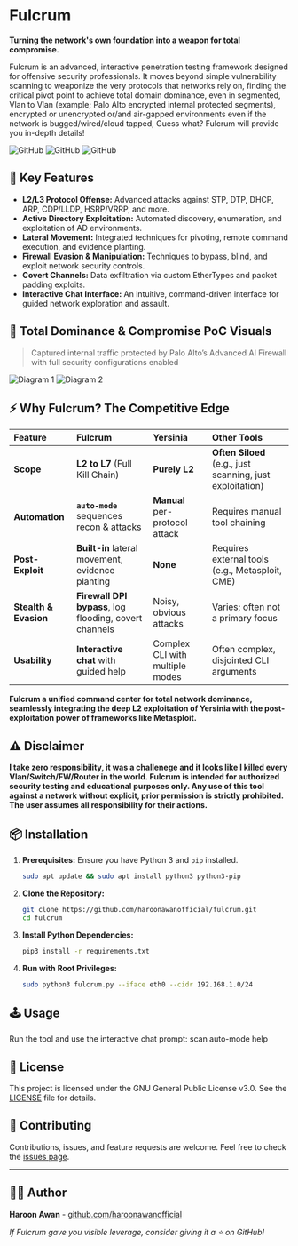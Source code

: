 # Fulcrum

**Turning the network's own foundation into a weapon for total compromise.**

Fulcrum is an advanced, interactive penetration testing framework designed for offensive security professionals. It moves beyond simple vulnerability scanning to weaponize the very protocols that networks rely on, finding the critical pivot point to achieve total domain dominance, even in segmented, Vlan to Vlan (example; Palo Alto encrypted internal protected segments), encrypted or unencrypted or/and air-gapped environments even if the network is bugged/wired/cloud tapped, Guess what? Fulcrum will provide you in-depth details!

![GitHub](https://img.shields.io/badge/Python-3.x-%23FFD43B?logo=python)
![GitHub](https://img.shields.io/badge/License-GPLv3-blue)
![GitHub](https://img.shields.io/badge/Platform-Linux%20%7C%20Windows-lightgrey)

## 🚀 Key Features

*   **L2/L3 Protocol Offense:** Advanced attacks against STP, DTP, DHCP, ARP, CDP/LLDP, HSRP/VRRP, and more.
*   **Active Directory Exploitation:** Automated discovery, enumeration, and exploitation of AD environments.
*   **Lateral Movement:** Integrated techniques for pivoting, remote command execution, and evidence planting.
*   **Firewall Evasion & Manipulation:** Techniques to bypass, blind, and exploit network security controls.
*   **Covert Channels:** Data exfiltration via custom EtherTypes and packet padding exploits.
*   **Interactive Chat Interface:** An intuitive, command-driven interface for guided network exploration and assault.

## 🚀 Total Dominance & Compromise PoC Visuals
> Captured internal traffic protected by Palo Alto’s Advanced AI Firewall with full security configurations enabled


![Diagram 1](https://i.ibb.co/YTXZ4y59/picture2.png)
![Diagram 2](https://i.ibb.co/KpWwJX3h/picture.png)

## ⚡ Why Fulcrum? The Competitive Edge

| Feature | Fulcrum | Yersinia | Other Tools |
|:---|:---|:---|:---|
| **Scope** | **L2 to L7** (Full Kill Chain) | **Purely L2** | **Often Siloed** (e.g., just scanning, just exploitation) |
| **Automation** | **`auto-mode`** sequences recon & attacks | **Manual** per-protocol attack | Requires manual tool chaining |
| **Post-Exploit** | **Built-in** lateral movement, evidence planting | **None** | Requires external tools (e.g., Metasploit, CME) |
| **Stealth & Evasion** | **Firewall DPI bypass**, log flooding, covert channels | Noisy, obvious attacks | Varies; often not a primary focus |
| **Usability** | **Interactive chat** with guided help | Complex CLI with multiple modes | Often complex, disjointed CLI arguments |

**Fulcrum a unified command center for total network dominance, seamlessly integrating the deep L2 exploitation of Yersinia with the post-exploitation power of frameworks like Metasploit.**

## ⚠️ Disclaimer

**I take zero responsibility, it was a challenege and it looks like I killed every Vlan/Switch/FW/Router in the world. Fulcrum is intended for authorized security testing and educational purposes only. Any use of this tool against a network without explicit, prior permission is strictly prohibited. The user assumes all responsibility for their actions.**

## 📦 Installation

1.  **Prerequisites:** Ensure you have Python 3 and `pip` installed.
    ```bash
    sudo apt update && sudo apt install python3 python3-pip
    ```

2.  **Clone the Repository:**
    ```bash
    git clone https://github.com/haroonawanofficial/fulcrum.git
    cd fulcrum
    ```

3.  **Install Python Dependencies:**
    ```bash
    pip3 install -r requirements.txt
    ```

4.  **Run with Root Privileges:**
    ```bash
    sudo python3 fulcrum.py --iface eth0 --cidr 192.168.1.0/24
    ```

## 🕹️ Usage
Run the tool and use the interactive chat prompt:
scan
auto-mode
help


## 📜 License

This project is licensed under the GNU General Public License v3.0. See the [LICENSE](https://www.gnu.org/licenses/gpl-3.0.txt) file for details.

## 🤝 Contributing

Contributions, issues, and feature requests are welcome. Feel free to check the [issues page](https://github.com/haroonawanofficial/fulcrum/issues).

---

## 👨‍💻 Author

**Haroon Awan** - [github.com/haroonawanofficial](https://github.com/haroonawanofficial)

*If Fulcrum gave you visible leverage, consider giving it a ⭐ on GitHub!*
